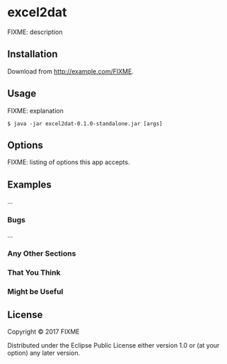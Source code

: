 # excel2dat

FIXME: description

## Installation

Download from http://example.com/FIXME.

## Usage

FIXME: explanation

    $ java -jar excel2dat-0.1.0-standalone.jar [args]

## Options

FIXME: listing of options this app accepts.

## Examples

...

### Bugs

...

### Any Other Sections
### That You Think
### Might be Useful

## License

Copyright © 2017 FIXME

Distributed under the Eclipse Public License either version 1.0 or (at
your option) any later version.
